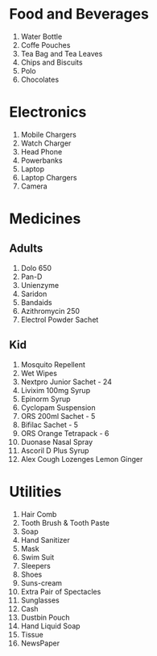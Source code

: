 # Food and Beverages 
1. Water Bottle
2. Coffe Pouches
3. Tea Bag and Tea Leaves
4. Chips and Biscuits
5. Polo
6. Chocolates

# Electronics
1. Mobile Chargers
2. Watch Charger
3. Head Phone
4. Powerbanks
5. Laptop
6. Laptop Chargers
7. Camera

# Medicines
## Adults
1. Dolo 650
2. Pan-D
3. Unienzyme
4. Saridon
5. Bandaids
6. Azithromycin 250
7. Electrol Powder Sachet


## Kid
1. Mosquito Repellent
2. Wet Wipes
3. Nextpro Junior Sachet - 24
4. Livixim 100mg Syrup
5. Epinorm Syrup
6. Cyclopam Suspension
7. ORS 200ml Sachet - 5
8. Bifilac Sachet - 5
9. ORS Orange Tetrapack - 6
10. Duonase Nasal Spray
11. Ascoril D Plus Syrup
12. Alex Cough Lozenges Lemon Ginger


# Utilities
1. Hair Comb
2. Tooth Brush & Tooth Paste
3. Soap
4. Hand Sanitizer
5. Mask
6. Swim Suit
7. Sleepers
8. Shoes
9. Suns-cream
10. Extra Pair of Spectacles
11. Sunglasses
12. Cash
13. Dustbin Pouch
14. Hand Liquid Soap
15. Tissue
16. NewsPaper
